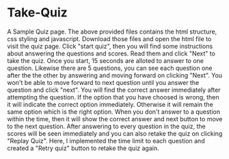 # Take-Quiz
A Sample Quiz page.
The above provided files contains the html structure, css styling and javascript.
Download those files and open the html file to visit the quiz page.
Click "start quiz", then you will find some instructions about answering the questions and scores.
Read them and click "Next" to take the quiz.
Once you start, 15 seconds are alloted to answer to one question.
Likewise there are 5 questions, you can see each question one after the the other by answering and moving forward on clicking "Next". You won't be able to move forward to next question until you answer the question and click "next".
You will find the correct answer immediately after attempting the question. If the option that you have choosed is wrong, then it will indicate the correct option immediately. Otherwise it will remain the same option which is the right option.
When you don't answer to a question within the time, then it will show the correct answer and next button to move to the next question.
After answering to every question in the quiz, the scores will be seen immediately and you can also retake the quiz on clicking "Replay Quiz".
Here, I implemented the time limit to each question and created a "Retry quiz" button to retake the quiz again.

